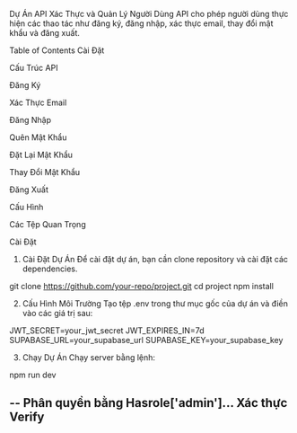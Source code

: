 Dự Án API Xác Thực và Quản Lý Người Dùng
API cho phép người dùng thực hiện các thao tác như đăng ký, đăng nhập, xác thực email, thay đổi mật khẩu và đăng xuất.

Table of Contents
Cài Đặt

Cấu Trúc API

Đăng Ký

Xác Thực Email

Đăng Nhập

Quên Mật Khẩu

Đặt Lại Mật Khẩu

Thay Đổi Mật Khẩu

Đăng Xuất

Cấu Hình

Các Tệp Quan Trọng

Cài Đặt
1. Cài Đặt Dự Án
Để cài đặt dự án, bạn cần clone repository và cài đặt các dependencies.

git clone https://github.com/your-repo/project.git
cd project
npm install

2. Cấu Hình Môi Trường
Tạo tệp .env trong thư mục gốc của dự án và điền vào các giá trị sau:

JWT_SECRET=your_jwt_secret
JWT_EXPIRES_IN=7d
SUPABASE_URL=your_supabase_url
SUPABASE_KEY=your_supabase_key

3. Chạy Dự Án
Chạy server bằng lệnh:

npm run dev


-- Phân quyền bằng Hasrole['admin']... Xác thực Verify 
-- 
